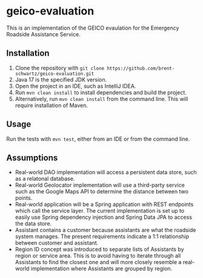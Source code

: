 # geico-evaluation
This is an implementation of the GEICO evaulation for the Emergency Roadside Assistance Service.

## Installation
1. Clone the repository with `git clone https://github.com/brent-schwartz/geico-evaluation.git`
2. Java 17 is the specified JDK version.
3. Open the project in an IDE, such as IntelliJ IDEA.
4. Run `mvn clean install` to install dependencies and build the project.
5. Alternatively, run `mvn clean install` from the command line.  This will require installation of Maven.

## Usage
Run the tests with `mvn test`, either from an IDE or from the command line.

## Assumptions

- Real-world DAO implementation will access a persistent data store, such as a relatonal database.
- Real-world Geolocator implementation will use a third-party service such as the Google Maps API to determine the distance between two points.
- Real-world application will be a Spring application with REST endpoints which call the service layer.  The current implementation is set up to easily use Spring dependency injection
and Spring Data JPA to access the data store.
- Assistant contains a customer because assistants are what the roadside system manages.  The present requirements indicate a 1:1 relationship between customer and assistant.
- Region ID concept was introduced to separate lists of Assistants by region or service area. 
This is to avoid having to iterate through all Assistants to find the closest one and will more closely resemble
a real-world implementation where Assistants are grouped by region.

